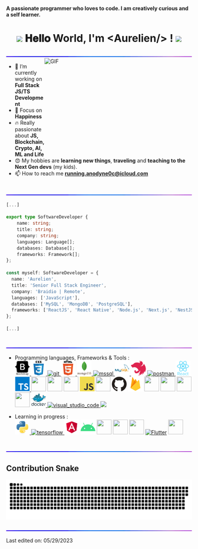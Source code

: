 #### A passionate programmer who loves to code. I am creatively curious and a self learner.

<h1 align="center">
  <a target="_blank">
    <img src="https://github.com/images/mona-whisper.gif" width="40px" style="max-width:100%;">
  </a>
  𝐇𝐞𝐥𝐥𝐨 World, I'm &lt;Aurelien/&gt; !
  <a target="_blank">
    <img src="https://github.com/images/mona-whisper.gif" width="40px" />
  </a>
</h1>

<!-- RAINBOW LINE BOT -->
<img src="https://github.com/AnderMendoza/AnderMendoza/raw/main/assets/line-neon.gif" width="100%" height="2px">

<br/>
<a target="_blank">
  <img align="right" height="250" width="400" alt="GIF" src="https://user-images.githubusercontent.com/29340294/150726291-afd08470-3b21-4df6-8173-293ece555d4f.gif">
</a>

- 🔭 I’m currently working on **Full Stack JS/TS Development**
- 🌱 Focus on **Happiness**
- 🔥 Really passionate about **JS, Blockchain, Crypto, AI, ML and Life**
- 😍 My hobbies are **learning new things**, **traveling** and **teaching to the Next Gen devs** (my kids).
- 📫 How to reach me **running.anodyne0c@icloud.com**


<br/>

<!-- RAINBOW LINE BOT -->
<img src="https://github.com/AnderMendoza/AnderMendoza/raw/main/assets/line-neon.gif" width="100%" height="2px">

<br/>

```ts
[...]

export type SoftwareDeveloper {
    name: string;
    title: string;
    company: string;
    languages: Language[];
    databases: Database[];
    frameworks: Framework[];
};

const myself: SoftwareDeveloper = {
  name: 'Aurelien',
  title: 'Senior Full Stack Engineer',
  company: 'Braidio | Remote',
  languages: ['JavaScript'],
  databases: ['MySQL', 'MongoDB', 'PostgreSQL'],
  frameworks: ['ReactJS', 'React Native', 'Node.js', 'Next.js', 'NestJS', 'GraphQL'],
};

[...]
```

<br/>

<!-- RAINBOW LINE BOT -->
<img src="https://github.com/AnderMendoza/AnderMendoza/raw/main/assets/line-neon.gif" width="100%" height="2px">

<br/>

- Programming languages, Frameworks & Tools : <br />
<a href="https://getbootstrap.com" target="_blank" rel="noreferrer"> <img src="https://raw.githubusercontent.com/devicons/devicon/master/icons/bootstrap/bootstrap-plain-wordmark.svg" alt="bootstrap" width="40" height="40"/> </a>
<a href="https://www.w3schools.com/css/" target="_blank" rel="noreferrer"> <img src="https://raw.githubusercontent.com/devicons/devicon/master/icons/css3/css3-original-wordmark.svg" alt="css3" width="40" height="40"/> </a> 
<a href="https://git-scm.com/" target="_blank" rel="noreferrer"> <img src="https://www.vectorlogo.zone/logos/git-scm/git-scm-icon.svg" alt="git" width="40" height="40"/> </a> 
<a href="https://www.w3.org/html/" target="_blank" rel="noreferrer"> <img src="https://raw.githubusercontent.com/devicons/devicon/master/icons/html5/html5-original-wordmark.svg" alt="html5" width="40" height="40"/> </a>
 <a href="https://www.mongodb.com/" target="_blank" rel="noreferrer"> <img src="https://raw.githubusercontent.com/devicons/devicon/master/icons/mongodb/mongodb-original-wordmark.svg" alt="mongodb" width="40" height="40"/> </a> 
 <a href="https://www.microsoft.com/en-us/sql-server" target="_blank" rel="noreferrer"> <img src="https://www.svgrepo.com/show/303229/microsoft-sql-server-logo.svg" alt="mssql" width="40" height="40"/> </a>
 <a href="https://www.mysql.com/" target="_blank" rel="noreferrer"> <img src="https://raw.githubusercontent.com/devicons/devicon/master/icons/mysql/mysql-original-wordmark.svg" alt="mysql" width="40" height="40"/> </a>
 <a href="https://nestjs.com/" target="_blank" rel="noreferrer"> <img src="https://raw.githubusercontent.com/devicons/devicon/master/icons/nestjs/nestjs-plain.svg" alt="nestjs" width="40" height="40"/> </a>
 <a href="https://postman.com" target="_blank" rel="noreferrer"> <img src="https://www.vectorlogo.zone/logos/getpostman/getpostman-icon.svg" alt="postman" width="40" height="40"/> </a>
 <a href="https://reactjs.org/" target="_blank" rel="noreferrer"> <img src="https://raw.githubusercontent.com/devicons/devicon/master/icons/react/react-original-wordmark.svg" alt="react" width="40" height="40"/> </a>
  <a href="https://www.typescriptlang.org/" target="_blank" rel="noreferrer"> <img src="https://raw.githubusercontent.com/devicons/devicon/master/icons/typescript/typescript-original.svg" alt="typescript" width="40" height="40"/> </a> 
 <a href="https://tailwindcss.com/" target="_blank" rel="noreferrer"> <img height="40" width="40" src="https://cdn.worldvectorlogo.com/logos/tailwindcss.svg"></a>
 <a href="https://sass-lang.com/" target="_blank" rel="noreferrer"> <img height="40" width="40" src="https://cdn.iconscout.com/icon/free/png-512/saas-457964.png"></a>
 <a href="https://nextjs.org/" target="_blank" rel="noreferrer"><img height="40" width="40" src="https://seeklogo.com/images/N/next-js-logo-8FCFF51DD2-seeklogo.com.png"></a>
 <a href="https://www.javascript.com/" target="_blank" rel="noreferrer"> <img height="40" width="40" src="https://raw.githubusercontent.com/github/explore/80688e429a7d4ef2fca1e82350fe8e3517d3494d/topics/javascript/javascript.png"></a>
  <a href="https://git-scm.com/" target="_blank" rel="noreferrer"><img height="40" width="40" src="https://upload.wikimedia.org/wikipedia/commons/thumb/3/3f/Git_icon.svg/1024px-Git_icon.svg.png"></a>
<a href="https://www.github.com" target="_blank" rel="noreferrer"><img height="40" width="40" src="https://raw.githubusercontent.com/github/explore/80688e429a7d4ef2fca1e82350fe8e3517d3494d/topics/github-api/github-api.png"></a>
<a href="https://www.firebase.com" target="_blank" rel="noreferrer"><img height="40" width="40" src="https://raw.githubusercontent.com/github/explore/80688e429a7d4ef2fca1e82350fe8e3517d3494d/topics/firebase/firebase.png"></a>
<a href="https://www.nodejs.org" target="_blank" rel="noreferrer"><img height="40" width="40" src="https://cdn.worldvectorlogo.com/logos/nodejs-icon.svg"></a>
<a href="https://www.postgresql.org/" target="_blank" rel="noreferrer"><img height="40" width="40" src="https://cdn.worldvectorlogo.com/logos/postgresql.svg"></a>
<a href="https://redux.js.org/" target="_blank" rel="noreferrer"><img height="40" width="40" src="https://raw.githubusercontent.com/reduxjs/redux/master/logo/logo.png"></a>
<a href="https://expressjs.com/" target="_blank" rel="noreferrer"><img height="40" width="40" src="https://encrypted-tbn0.gstatic.com/images?q=tbn:ANd9GcRT1PKsfJXnxOqnTRiIZ8VcdJDYBXD-qZnnpw&usqp=CAU"></a>
<a href="https://www.docker.com/" target="_blank" rel="noreferrer"> <img src="https://raw.githubusercontent.com/devicons/devicon/master/icons/docker/docker-original-wordmark.svg" alt="docker" width="40" height="40"/>
<a href="https://code.visualstudio.com/" target="_blank" rel="noreferrer"> <img src="https://upload.wikimedia.org/wikipedia/commons/thumb/9/9a/Visual_Studio_Code_1.35_icon.svg/2048px-Visual_Studio_Code_1.35_icon.svg.png" alt="visual_studio_code" width="40" height="40"/> </a>
<a href="https://vuejs.org/" target="_blank" rel="noreferrer"><img width="30px" src="https://cdn.jsdelivr.net/gh/devicons/devicon/icons/vuejs/vuejs-original.svg" /></a>



- Learning in progress : <br />
<a href="https://www.python.org" target="_blank" rel="noreferrer"> <img src="https://raw.githubusercontent.com/devicons/devicon/master/icons/python/python-original.svg" alt="python" width="40" height="40"/> </a>
<a href="https://www.tensorflow.org" target="_blank" rel="noreferrer"> <img src="https://www.vectorlogo.zone/logos/tensorflow/tensorflow-icon.svg" alt="tensorflow" width="40" height="40"/> </a> 
<a href="https://angularjs.org/" target="_blank" rel="noreferrer"><img height="40" width="40" src="https://raw.githubusercontent.com/github/explore/80688e429a7d4ef2fca1e82350fe8e3517d3494d/topics/angular/angular.png"></a>
<a href = "https://developer.android.com/studio"><img height="40" width="40" src="https://raw.githubusercontent.com/github/explore/80688e429a7d4ef2fca1e82350fe8e3517d3494d/topics/android/android.png"></a>
<a href="https://rubyonrails.org/" target="_blank" rel="noreferrer"><img height="40" width="40" src="https://cdn.jsdelivr.net/gh/devicons/devicon/icons/rails/rails-original-wordmark.svg" /></a>
<a href="https://kotlinlang.org/" target="_blank" rel="noreferrer"><img height="40" width="40" src="https://cdn.jsdelivr.net/gh/devicons/devicon/icons/kotlin/kotlin-original.svg" /></a>
<a href="https://dart.dev/" target="_blank" rel="noreferrer"><img height="40" width="40" src="https://cdn.jsdelivr.net/gh/devicons/devicon/icons/dart/dart-original.svg" /></a>
<a href="#"><img alt="Flutter" title="Flutter" height="28px" src="https://img.icons8.com/color/48/000000/flutter.png" /></a>
<a href="https://swift.org/" target="_blank" rel="noreferrer"><img height="40" width="40" src="https://cdn.jsdelivr.net/gh/devicons/devicon/icons/swift/swift-original.svg" /></a>
 

<br/>

<!-- RAINBOW LINE BOT -->
<img src="https://github.com/AnderMendoza/AnderMendoza/raw/main/assets/line-neon.gif" width="100%" height="2px">

## Contribution Snake 
![snake gif](https://raw.githubusercontent.com/GoldAndLink/GoldAndLink/eea7d9bfd171e21ba597603bb7f72647d047b4a7/github-user-contribution-light.svg)

<!-- RAINBOW LINE BOT -->
<img src="https://github.com/AnderMendoza/AnderMendoza/raw/main/assets/line-neon.gif" width="100%" height="2px">


<br/>

Last edited on: 05/29/2023
